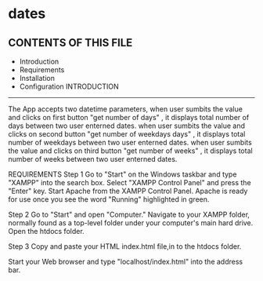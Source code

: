# dates
CONTENTS OF THIS FILE
---------------------
   
* Introduction
* Requirements
* Installation
* Configuration
INTRODUCTION
------------

The App accepts two datetime parameters, when user sumbits the value and clicks on first button "get number of days" , it displays total number of days between two user enterned dates.
when user sumbits the value and clicks on second button "get number of weekdays days" , it displays total number of weekdays between two user enterned dates.
when user sumbits the value and clicks on third button "get number of weeks" , it displays total number of weeks between two user enterned dates.

REQUIREMENTS
Step 1
Go to "Start" on the Windows taskbar and type "XAMPP" into the search box. Select "XAMPP Control Panel" and press the "Enter" key. Start Apache from the XAMPP Control Panel. 
Apache is ready for use once you see the word "Running" highlighted in green.

Step 2
Go to "Start" and open "Computer." Navigate to your XAMPP folder, normally found as a top-level folder under your computer's main hard drive. Open the htdocs folder.

Step 3
Copy and paste your HTML index.html file,in to the htdocs folder.

Start your Web browser and type "localhost/index.html" into the address bar. 
